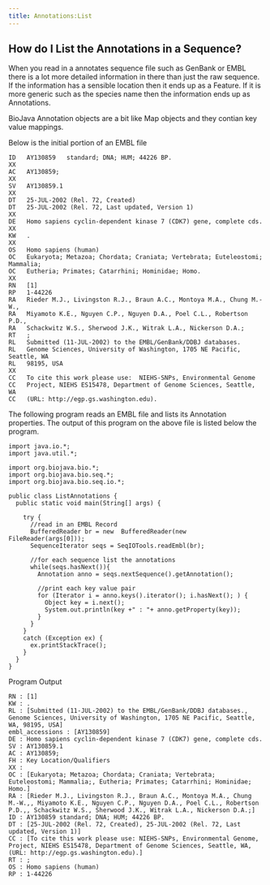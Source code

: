 ```yaml
---
title: Annotations:List
---
```


How do I List the Annotations in a Sequence?
--------------------------------------------

When you read in a annotates sequence file such as GenBank or EMBL there
is a lot more detailed information in there than just the raw sequence.
If the information has a sensible location then it ends up as a Feature.
If it is more generic such as the species name then the information ends
up as Annotations.

BioJava Annotation objects are a bit like Map objects and they contian
key value mappings.

Below is the initial portion of an EMBL file

    ID   AY130859   standard; DNA; HUM; 44226 BP.
    XX
    AC   AY130859;
    XX
    SV   AY130859.1
    XX
    DT   25-JUL-2002 (Rel. 72, Created)
    DT   25-JUL-2002 (Rel. 72, Last updated, Version 1)
    XX
    DE   Homo sapiens cyclin-dependent kinase 7 (CDK7) gene, complete cds.
    XX
    KW   .
    XX
    OS   Homo sapiens (human)
    OC   Eukaryota; Metazoa; Chordata; Craniata; Vertebrata; Euteleostomi; Mammalia;
    OC   Eutheria; Primates; Catarrhini; Hominidae; Homo.
    XX
    RN   [1]
    RP   1-44226
    RA   Rieder M.J., Livingston R.J., Braun A.C., Montoya M.A., Chung M.-W.,
    RA   Miyamoto K.E., Nguyen C.P., Nguyen D.A., Poel C.L., Robertson P.D.,
    RA   Schackwitz W.S., Sherwood J.K., Witrak L.A., Nickerson D.A.;
    RT   ;
    RL   Submitted (11-JUL-2002) to the EMBL/GenBank/DDBJ databases.
    RL   Genome Sciences, University of Washington, 1705 NE Pacific, Seattle, WA
    RL   98195, USA
    XX
    CC   To cite this work please use:  NIEHS-SNPs, Environmental Genome
    CC   Project, NIEHS ES15478, Department of Genome Sciences, Seattle, WA
    CC   (URL: http://egp.gs.washington.edu).

The following program reads an EMBL file and lists its Annotation
properties. The output of this program on the above file is listed below
the program.

    import java.io.*;
    import java.util.*;

    import org.biojava.bio.*;
    import org.biojava.bio.seq.*;
    import org.biojava.bio.seq.io.*;

    public class ListAnnotations {
      public static void main(String[] args) {

        try {
          //read in an EMBL Record
          BufferedReader br = new  BufferedReader(new FileReader(args[0]));
          SequenceIterator seqs = SeqIOTools.readEmbl(br);

          //for each sequence list the annotations
          while(seqs.hasNext()){
            Annotation anno = seqs.nextSequence().getAnnotation();

            //print each key value pair
            for (Iterator i = anno.keys().iterator(); i.hasNext(); ) {
              Object key = i.next();
              System.out.println(key +" : "+ anno.getProperty(key));
            }
          }
        }
        catch (Exception ex) {
          ex.printStackTrace();
        }
      }
    }

Program Output

    RN : [1]
    KW : .
    RL : [Submitted (11-JUL-2002) to the EMBL/GenBank/DDBJ databases., Genome Sciences, University of Washington, 1705 NE Pacific, Seattle, WA, 98195, USA]
    embl_accessions : [AY130859]
    DE : Homo sapiens cyclin-dependent kinase 7 (CDK7) gene, complete cds.
    SV : AY130859.1
    AC : AY130859;
    FH : Key Location/Qualifiers
    XX :
    OC : [Eukaryota; Metazoa; Chordata; Craniata; Vertebrata; Euteleostomi; Mammalia;, Eutheria; Primates; Catarrhini; Hominidae; Homo.]
    RA : [Rieder M.J., Livingston R.J., Braun A.C., Montoya M.A., Chung M.-W.,, Miyamoto K.E., Nguyen C.P., Nguyen D.A., Poel C.L., Robertson P.D.,, Schackwitz W.S., Sherwood J.K., Witrak L.A., Nickerson D.A.;]
    ID : AY130859 standard; DNA; HUM; 44226 BP.
    DT : [25-JUL-2002 (Rel. 72, Created), 25-JUL-2002 (Rel. 72, Last updated, Version 1)]
    CC : [To cite this work please use: NIEHS-SNPs, Environmental Genome, Project, NIEHS ES15478, Department of Genome Sciences, Seattle, WA, (URL: http://egp.gs.washington.edu).]
    RT : ;
    OS : Homo sapiens (human)
    RP : 1-44226 
